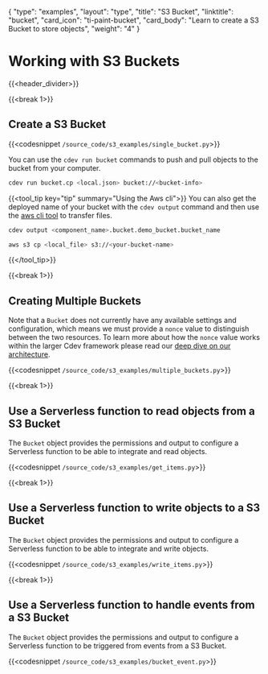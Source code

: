 {
    "type": "examples",
    "layout": "type",
    "title": "S3 Bucket",
    "linktitle": "bucket",
    "card_icon": "ti-paint-bucket",
    "card_body": "Learn to create a S3 Bucket to store objects",
    "weight": "4"
}


# Working with S3 Buckets
{{<header_divider>}}


{{<break 1>}}
## Create a S3 Bucket
{{<codesnippet `/source_code/s3_examples/single_bucket.py`>}}

You can use the `cdev run bucket` commands to push and pull objects to the bucket from your computer.

```bash
cdev run bucket.cp <local.json> bucket://<bucket-info>
```

{{<tool_tip key="tip" summary="Using the Aws cli">}}
You can also get the deployed name of your bucket with the `cdev output` command and then use the [aws cli tool](https://docs.aws.amazon.com/cli/latest/userguide/getting-started-install.html) to transfer files.

```bash
cdev output <component_name>.bucket.demo_bucket.bucket_name
```

```bash
aws s3 cp <local_file> s3://<your-bucket-name>
```
{{</tool_tip>}}

{{<break 1>}}
## Creating Multiple Buckets
Note that a `Bucket` does not currently have any available settings and configuration, which means we must provide a `nonce` value to distinguish between the two resources. To learn more about how the `nonce` value works within the larger Cdev framework please read our [deep dive on our architecture](/docs/firstprinciples/resources/#components).

{{<codesnippet `/source_code/s3_examples/multiple_buckets.py`>}}



{{<break 1>}}
## Use a Serverless function to read objects from a S3 Bucket
The `Bucket` object provides the permissions and output to configure a Serverless function to be able to integrate and read objects.

{{<codesnippet `/source_code/s3_examples/get_items.py`>}}


{{<break 1>}}
## Use a Serverless function to write objects to a S3 Bucket
The `Bucket` object provides the permissions and output to configure a Serverless function to be able to integrate and write objects. 

{{<codesnippet `/source_code/s3_examples/write_items.py`>}}



{{<break 1>}}
## Use a Serverless function to handle events from a S3 Bucket
The `Bucket` object provides the permissions and output to configure a Serverless function to be triggered from events from a S3 Bucket. 

{{<codesnippet `/source_code/s3_examples/bucket_event.py`>}}

